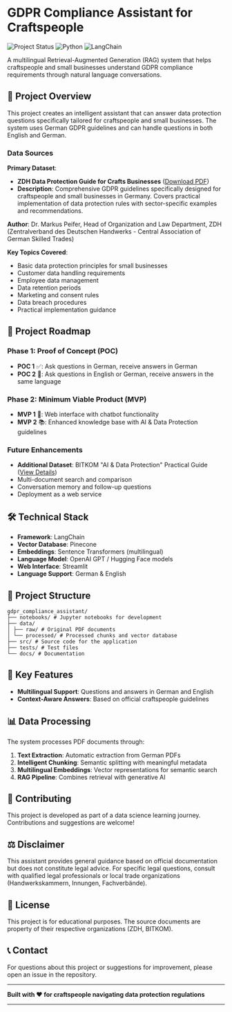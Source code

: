 # GDPR Compliance Assistant for Craftspeople

![Project Status](https://img.shields.io/badge/Status-POC%201-blue)
![Python](https://img.shields.io/badge/Python-3.8%2B-green)
![LangChain](https://img.shields.io/badge/LangChain-0.2.12-orange)

A multilingual Retrieval-Augmented Generation (RAG) system that helps craftspeople and small businesses understand GDPR compliance requirements through natural language conversations.

## 📖 Project Overview

This project creates an intelligent assistant that can answer data protection questions specifically tailored for craftspeople and small businesses. The system uses German GDPR guidelines and can handle questions in both English and German.

### Data Sources

**Primary Dataset**: 
- **ZDH Data Protection Guide for Crafts Businesses** ([Download PDF](https://www.zdh.de/ueber-uns/fachbereich-organisation-und-recht/datenschutz/datenschutz-fuer-handwerksbetriebe/))
- **Description**: Comprehensive GDPR guidelines specifically designed for craftspeople and small businesses in Germany. Covers practical implementation of data protection rules with sector-specific examples and recommendations.

**Author**: Dr. Markus Peifer, Head of Organization and Law Department, ZDH (Zentralverband des Deutschen Handwerks - Central Association of German Skilled Trades)

**Key Topics Covered**:
- Basic data protection principles for small businesses
- Customer data handling requirements
- Employee data management
- Data retention periods
- Marketing and consent rules
- Data breach procedures
- Practical implementation guidance

## 🚀 Project Roadmap

### Phase 1: Proof of Concept (POC)
- **POC 1** ✅: Ask questions in German, receive answers in German
- **POC 2** 🔄: Ask questions in English or German, receive answers in the same language

### Phase 2: Minimum Viable Product (MVP)
- **MVP 1** 🎯: Web interface with chatbot functionality
- **MVP 2** 📚: Enhanced knowledge base with AI & Data Protection guidelines

### Future Enhancements
- **Additional Dataset**: BITKOM "AI & Data Protection" Practical Guide ([View Details](https://www.bitkom.org/Bitkom/Publikationen/KI-Datenschutz-Praxisleitfaden))
- Multi-document search and comparison
- Conversation memory and follow-up questions
- Deployment as a web service

## 🛠️ Technical Stack

- **Framework**: LangChain
- **Vector Database**: Pinecone
- **Embeddings**: Sentence Transformers (multilingual)
- **Language Model**: OpenAI GPT / Hugging Face models
- **Web Interface**: Streamlit
- **Language Support**: German & English

## 📁 Project Structure

```
gdpr_compliance_assistant/
├── notebooks/ # Jupyter notebooks for development
├── data/
│ ├── raw/ # Original PDF documents
│ └── processed/ # Processed chunks and vector database
├── src/ # Source code for the application
├── tests/ # Test files
└── docs/ # Documentation
```

## 🎯 Key Features

- **Multilingual Support**: Questions and answers in German and English
- **Context-Aware Answers**: Based on official craftspeople guidelines

## 📊 Data Processing

The system processes PDF documents through:
1. **Text Extraction**: Automatic extraction from German PDFs
2. **Intelligent Chunking**: Semantic splitting with meaningful metadata
3. **Multilingual Embeddings**: Vector representations for semantic search
4. **RAG Pipeline**: Combines retrieval with generative AI

## 🤝 Contributing

This project is developed as part of a data science learning journey. Contributions and suggestions are welcome!

## ⚖️ Disclaimer

This assistant provides general guidance based on official documentation but does not constitute legal advice. For specific legal questions, consult with qualified legal professionals or local trade organizations (Handwerkskammern, Innungen, Fachverbände).

## 📄 License

This project is for educational purposes. The source documents are property of their respective organizations (ZDH, BITKOM).

## 📞 Contact

For questions about this project or suggestions for improvement, please open an issue in the repository.

---

**Built with ❤️ for craftspeople navigating data protection regulations**


------------------



